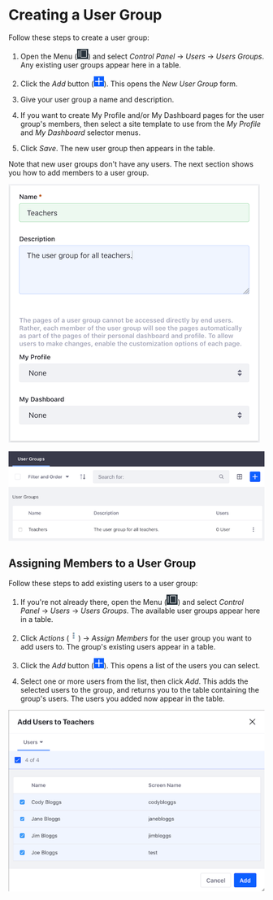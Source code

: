 # Creating a User Group

Follow these steps to create a user group: 

1.  Open the Menu 
    (![Menu](../../../images/icon-menu.png)) 
    and select *Control Panel* &rarr; *Users* &rarr; *Users Groups*. Any 
    existing user groups appear here in a table. 

2.  Click the *Add* button 
    (![Add](../../../images/icon-add.png)). 
    This opens the *New User Group* form. 

3.  Give your user group a name and description. 

4.  If you want to create My Profile and/or My Dashboard pages for the user 
    group's members, then select a site template to use from the *My Profile* 
    and *My Dashboard* selector menus. 

5.  Click *Save*. The new user group then appears in the table. 

Note that new user groups don't have any users. The next section shows you how 
to add members to a user group. 

![Figure 1: The New User Group form.](../../../images/new-user-group.png)

![Figure 2: The user group you just created now appears in the table.](../../../images/user-groups-table.png)

## Assigning Members to a User Group

Follow these steps to add existing users to a user group: 

1.  If you're not already there, open the Menu 
    (![Menu](../../../images/icon-menu.png)) 
    and select *Control Panel* &rarr; *Users* &rarr; *Users Groups*. The 
    available user groups appear here in a table. 

2.  Click *Actions*
    (![Actions](../../../images/icon-actions.png)) 
    &rarr; *Assign Members* for the user group you want to add users to. The 
    group's existing users appear in a table. 

3.  Click the *Add* button 
    (![Add](../../../images/icon-add.png)). 
    This opens a list of the users you can select. 

4.  Select one or more users from the list, then click *Add*. This adds the 
    selected users to the group, and returns you to the table containing the 
    group's users. The users you added now appear in the table. 

![Figure 3: Select the users to add to the user group.](../../../images/user-group-add-users.png)
